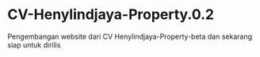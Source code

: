 # CV-Henylindjaya-Property.0.2
Pengembangan website dari CV Henylindjaya-Property-beta dan sekarang siap untuk dirilis
